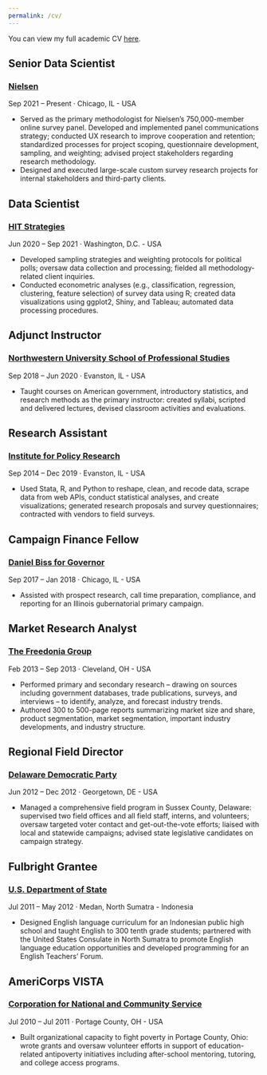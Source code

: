```yaml
---
permalink: /cv/
---
```

You can view my full academic CV [here](https://rshafranek.github.io/Shafranek_CV.pdf).
<div class="timeline">
    <div class="timeline-item">
      <div class="timeline-icon"></div>
      <div class="timeline-content">
        <h2>Senior Data Scientist</h2>
        <h3><a href="https://www.nielsen.com/" class="timeline-link">Nielsen</a></h3>
        <p class="timeline-date">Sep 2021 – Present · Chicago, IL - USA</p>
        <p><ul>
          <li> Served as the primary methodologist for Nielsen’s 750,000-member online survey panel. Developed and implemented
panel communications strategy; conducted UX research to improve cooperation and retention; standardized
processes for project scoping, questionnaire development, sampling, and weighting; advised project
stakeholders regarding research methodology.</li>
<li>Designed and executed large-scale custom survey research projects for internal stakeholders and third-party
clients.</li>
        </ul>
        </p>
      </div>
    </div>
    <div class="timeline-item">
      <div class="timeline-icon"></div>
      <div class="timeline-content">
        <h2>Data Scientist</h2>
        <h3><a href="https://hitstrat.com/" class="timeline-link">HIT Strategies</a></h3>
        <p class="timeline-date">Jun 2020 – Sep 2021 · Washington, D.C. - USA</p>
        <p><ul>
          <li>Developed sampling strategies and weighting protocols for political polls; oversaw data collection and processing;
fielded all methodology-related client inquiries.</li>
          <li>Conducted econometric analyses (e.g., classification, regression, clustering, feature selection) of survey data
using R; created data visualizations using ggplot2, Shiny, and Tableau; automated data processing procedures.</li>
        </ul>
        </p>
      </div>
    </div>
  <div class="timeline-item">
      <div class="timeline-icon"></div>
      <div class="timeline-content">
        <h2>Adjunct Instructor</h2>
        <h3><a href="https://sps.northwestern.edu/" class="timeline-link">Northwestern University School of Professional Studies</a></h3>
        <p class="timeline-date">Sep 2018 – Jun 2020 · Evanston, IL - USA</p>
        <p><ul>
          <li>Taught courses on American government, introductory statistics, and research methods as the primary instructor:
created syllabi, scripted and delivered lectures, devised classroom activities and evaluations.</li>
        </ul>
        </p>
      </div>
    </div>
    <div class="timeline-item">
      <div class="timeline-icon"></div>
      <div class="timeline-content">
        <h2>Research Assistant</h2>
        <h3><a href="https://www.ipr.northwestern.edu/" class="timeline-link"> Institute for Policy Research</a></h3>
        <p class="timeline-date">Sep 2014 – Dec 2019 · Evanston, IL - USA</p>
        <p><ul>
          <li>Used Stata, R, and Python to reshape, clean, and recode data, scrape data from web APIs, conduct statistical
analyses, and create visualizations; generated research proposals and survey questionnaires; contracted with
vendors to field surveys.</li>
        </ul>
        </p>
      </div>
    </div> 
      <div class="timeline-item">
      <div class="timeline-icon"></div>
      <div class="timeline-content">
        <h2>Campaign Finance Fellow</h2>
        <h3><a href="https://en.wikipedia.org/wiki/2018_Illinois_gubernatorial_election#Democratic_primary" class="timeline-link"> Daniel Biss for Governor</a></h3>
        <p class="timeline-date">Sep 2017 – Jan 2018 · Chicago, IL - USA</p>
        <p><ul>
          <li>Assisted with prospect research, call time preparation, compliance, and reporting for an Illinois gubernatorial primary campaign.</li>
        </ul>
        </p>
      </div>
    </div>
      <div class="timeline-item">
      <div class="timeline-icon"></div>
      <div class="timeline-content">
        <h2>Market Research Analyst</h2>
        <h3><a href="https://www.freedoniagroup.com/" class="timeline-link"> The Freedonia Group</a></h3>
        <p class="timeline-date">Feb 2013 – Sep 2013 · Cleveland, OH - USA</p>
        <p><ul>
          <li>Performed primary and secondary research – drawing on sources including government databases, trade
publications, surveys, and interviews – to identify, analyze, and forecast industry trends.</li>
          <li>Authored 300 to 500-page reports summarizing market size and share, product segmentation, market segmentation,
important industry developments, and industry structure.</li>
        </ul>
        </p>
      </div>
    </div>
      <div class="timeline-item">
      <div class="timeline-icon"></div>
      <div class="timeline-content">
        <h2>Regional Field Director</h2>
        <h3><a href="https://www.deldems.org/" class="timeline-link"> Delaware Democratic Party</a></h3>
        <p class="timeline-date">Jun 2012 – Dec 2012 · Georgetown, DE - USA</p>
        <p><ul>
          <li>Managed a comprehensive field program in Sussex County, Delaware: supervised two field offices and all field staff, interns, and volunteers; oversaw targeted voter contact and get-out-the-vote efforts; liaised with local and statewide campaigns; advised state legislative candidates on campaign strategy.</li>
        </ul>
        </p>
      </div>
    </div>
      <div class="timeline-item">
      <div class="timeline-icon"></div>
      <div class="timeline-content">
        <h2>Fulbright Grantee</h2>
        <h3><a href="https://us.fulbrightonline.org/countries/east-asia-pacific/indonesia" class="timeline-link"> U.S. Department of State</a></h3>
        <p class="timeline-date">Jul 2011 – May 2012 · Medan, North Sumatra - Indonesia</p>
        <p><ul>
          <li>Designed English language curriculum for an Indonesian public high school and taught English to 300 tenth grade students; partnered with the United States Consulate in North Sumatra to promote English language education opportunities and developed programming for an English Teachers’ Forum.</li>
        </ul>
        </p>
      </div>
    </div>
      <div class="timeline-item">
      <div class="timeline-icon"></div>
      <div class="timeline-content">
        <h2>AmeriCorps VISTA</h2>
        <h3><a href="https://americorps.gov/serve/americorps/americorps-vista" class="timeline-link"> Corporation for National and Community Service</a></h3>
        <p class="timeline-date">Jul 2010 – Jul 2011 · Portage County, OH - USA</p>
        <p><ul>
          <li>Built organizational capacity to fight poverty in Portage County, Ohio: wrote grants and oversaw volunteer efforts in support of education-related antipoverty initiatives including after-school mentoring, tutoring, and college access programs.</li>
        </ul>
        </p>
      </div>
    </div>
  </div>
